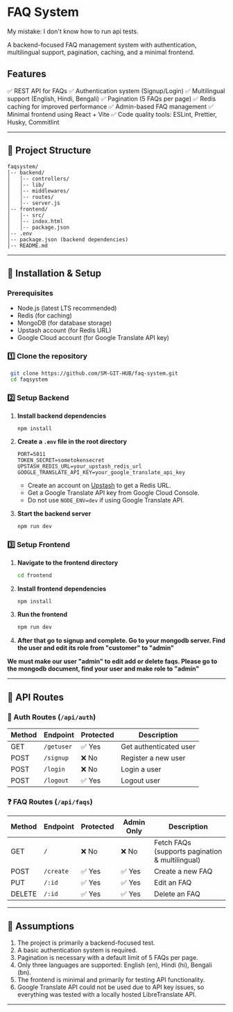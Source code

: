 # FAQ System
My mistake: I don't know how to run api tests.

A backend-focused FAQ management system with authentication, multilingual support, pagination, caching, and a minimal frontend.

## Features
✅ REST API for FAQs
✅ Authentication system (Signup/Login)
✅ Multilingual support (English, Hindi, Bengali)
✅ Pagination (5 FAQs per page)
✅ Redis caching for improved performance
✅ Admin-based FAQ management
✅ Minimal frontend using React + Vite
✅ Code quality tools: ESLint, Prettier, Husky, Commitlint

---

## 📁 Project Structure

```
faqsystem/
│-- backend/
│   │-- controllers/
│   │-- lib/
│   │-- middlewares/
│   │-- routes/
│   │-- server.js
│-- frontend/
│   │-- src/
│   │-- index.html
│   │-- package.json
│-- .env
│-- package.json (backend dependencies)
│-- README.md
```

---

## 🚀 Installation & Setup

### Prerequisites
- Node.js (latest LTS recommended)
- Redis (for caching)
- MongoDB (for database storage)
- Upstash account (for Redis URL)
- Google Cloud account (for Google Translate API key)

### 1️⃣ Clone the repository
```sh
 git clone https://github.com/SM-GIT-HUB/faq-system.git
 cd faqsystem
```

### 2️⃣ Setup Backend

1. **Install backend dependencies**
   ```sh
   npm install
   ```
2. **Create a `.env` file in the root directory**
   ```
   PORT=5011
   TOKEN_SECRET=sometokensecret
   UPSTASH_REDIS_URL=your_upstash_redis_url
   GOOGLE_TRANSLATE_API_KEY=your_google_translate_api_key
   ```
   - Create an account on [Upstash](https://upstash.com/) to get a Redis URL.
   - Get a Google Translate API key from Google Cloud Console.
   - Do not use `NODE_ENV=dev` if using Google Translate API.

3. **Start the backend server**
   ```sh
   npm run dev
   ```

### 3️⃣ Setup Frontend

1. **Navigate to the frontend directory**
   ```sh
   cd frontend
   ```
2. **Install frontend dependencies**
   ```sh
   npm install
   ```
3. **Run the frontend**
   ```sh
   npm run dev
   ```
4. **After that go to signup and complete. Go to your mongodb server. Find the user and edit its role from "customer" to "admin"**

**We must make our user "admin" to edit add or delete faqs. Please go to the mongodb document, find your user and make role to "admin"**

---

## 📌 API Routes

### 🔐 Auth Routes (`/api/auth`)
| Method | Endpoint      | Protected | Description        |
|--------|-------------|------------|--------------------|
| GET    | `/getuser`   | ✅ Yes     | Get authenticated user |
| POST   | `/signup`    | ❌ No      | Register a new user |
| POST   | `/login`     | ❌ No      | Login a user |
| POST   | `/logout`    | ✅ Yes     | Logout user |

### ❓ FAQ Routes (`/api/faqs`)
| Method | Endpoint       | Protected | Admin Only | Description            |
|--------|--------------|------------|------------|------------------------|
| GET    | `/`           | ❌ No      | ❌ No      | Fetch FAQs (supports pagination & multilingual) |
| POST   | `/create`     | ✅ Yes     | ✅ Yes     | Create a new FAQ |
| PUT    | `/:id`        | ✅ Yes     | ✅ Yes     | Edit an FAQ |
| DELETE | `/:id`        | ✅ Yes     | ✅ Yes     | Delete an FAQ |

---

## 🤔 Assumptions
1. The project is primarily a backend-focused test.
2. A basic authentication system is required.
3. Pagination is necessary with a default limit of 5 FAQs per page.
4. Only three languages are supported: English (en), Hindi (hi), Bengali (bn).
5. The frontend is minimal and primarily for testing API functionality.
6. Google Translate API could not be used due to API key issues, so everything was tested with a locally hosted LibreTranslate API.

---
